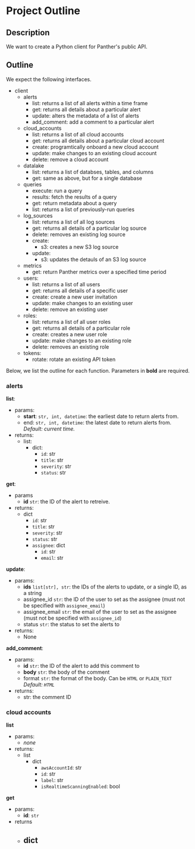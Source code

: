 # Project Outline

## Description

We want to create a Python client for Panther's public API.

## Outline

We expect the following interfaces.

- client
  - alerts
    - list: returns a list of all alerts within a time frame
    - get: returns all details about a particular alert
    - update: alters the metadata of a list of alerts
    - add_comment: add a comment to a particular alert
  - cloud_accounts
    - list: returns a list of all cloud accounts
    - get: returns all details about a particular cloud account
    - create: programtically onboard a new cloud account
    - update: make changes to an existing cloud account
    - delete: remove a cloud account
  - datalake
    - list: returns a list of databses, tables, and columns
    - get: same as above, but for a single database
  - queries
    - execute: run a query
    - results: fetch the results of a query
    - get: return metadata about a query
    - list: returns a list of previously-run queries
  - log_sources
    - list: returns a list of all log sources
    - get: returns all details of a particular log source
    - delete: removes an existing log source
    - create:
      - s3: creates a new S3 log source
    - update:
      - s3: updates the detauls of an S3 log source
  - metrics
    - get: return Panther metrics over a specified time period
  - users:
    - list: returns a list of all users
    - get: returns all details of a specific user
    - create: create a new user invitation
    - update: make changes to an existing user
    - delete: remove an existing user
  - roles:
    - list: returns a list of all user roles
    - get: returns all details of a particular role
    - create: creates a new user role
    - update: make changes to an existing role
    - delete: removes an existing role
  - tokens:
    - rotate: rotate an existing API token

Below, we list the outline for each function. Parameters in **bold** are required.

### alerts
**list**:
- params:
  - **start**: `str, int, datetime`: the earliest date to return alerts from.
  - end: `str, int, datetime`: the latest date to return alerts from. *Default: current time.*
- returns:
  - list:
    - dict:
      - `id`: str
      - `title`: str
      - `severity`: str
      - `status`: str

**get**:
- params
  - **id** `str`: the ID of the alert to retreive.
- returns:
  - dict
    - `id`: str
    - `title`: str
    - `severity`: str
    - `status`: str
    - `assignee`: dict
      - `id`: str
      - `email`: str

**update**:
- params:
  - **ids** `list[str], str`: the IDs of the alerts to update, or a single ID, as a string
  - assignee_id `str`: the ID of the user to set as the assignee (must not be specified with `assignee_email`)
  - assignee_email `str`: the email of the user to set as the assignee (must not be specified with `assignee_id`)
  - status `str`: the status to set the alerts to
- returns:
  - None

**add_comment**:
- params:
  - **id** `str`: the ID of the alert to add this comment to
  - **body** `str`: the body of the comment
  - format `str`: the format of the body. Can be `HTML` or `PLAIN_TEXT` *Default: `HTML`*
- returns:
  - str: the comment ID

### cloud accounts
**list**
- params:
  - *none*
- returns:
  - list
    - dict
      - `awsAccountId`: str
      - `id`: str
      - `label`: str
      - `isRealtimeScanningEnabled`: bool

**get**
- params:
  - **id**: `str`
- returns
  - dict
    - 